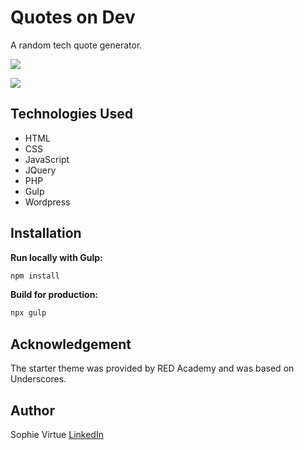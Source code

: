 # Quotes on Dev

A random tech quote generator.

![](Giphy1.gif)

![](Giphy2.gif)

## Technologies Used

- HTML
- CSS
- JavaScript
- JQuery
- PHP
- Gulp
- Wordpress

## Installation

**Run locally with Gulp:**

```bash
npm install
```

**Build for production:**

```bash
npx gulp
```

## Acknowledgement

The starter theme was provided by RED Academy and was based on Underscores. 

## Author

Sophie Virtue  [LinkedIn](https://www.linkedin.com/in/sophie-virtue-65467849/)